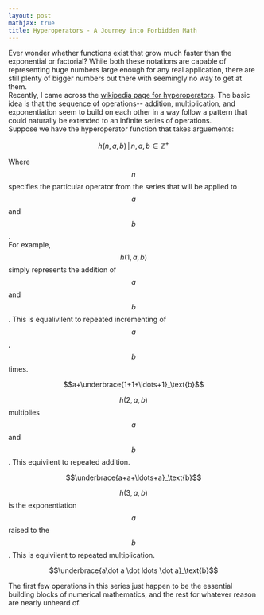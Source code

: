```yaml
---
layout: post
mathjax: true
title: Hyperoperators - A Journey into Forbidden Math
---
```


Ever wonder whether functions exist that grow much faster than the exponential or
factorial? While both these notations are capable of representing huge numbers large enough for any real application, there are still plenty of bigger numbers out there with seemingly no way to get at them.  
Recently, I came across the [wikipedia page for hyperoperators](https://en.wikipedia.org/wiki/Hyperoperation). The basic idea is that the sequence of operations-- addition, multiplication, and exponentiation seem to build on each other in a way follow a pattern that could naturally be extended to an infinite series of operations.  
Suppose we have the hyperoperator function that takes arguements:  

$$h (n,a,b)\,|\, n, a, b \in \mathbb{Z}^{+}$$
  
Where $$n$$ specifies the particular operator from the series that will be applied to $$a$$ and $$b$$.  
For example, $$h(1,a,b)$$ simply represents the addition of $$a$$ and $$b$$. 
This is equalivilent to repeated incrementing of $$a$$, $$b$$ times.  

$$a+\underbrace{1+1+\ldots+1}_\text{b}$$  
  
$$h(2,a,b)$$ multiplies $$a$$ and $$b$$. This equivilent to repeated addition.  
  
$$\underbrace{a+a+\ldots+a}_\text{b}$$  
  
$$h(3,a,b)$$ is the exponentiation $$a$$ raised to the $$b$$. This is equivilent to repeated multiplication.  
  
$$\underbrace{a\dot a \dot ldots \dot a}_\text{b}$$  

The first few operations in this series just happen to be the essential building blocks of numerical mathematics, and the rest for whatever reason are nearly unheard of. 